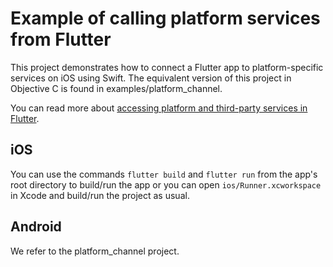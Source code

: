 # Example of calling platform services from Flutter

This project demonstrates how to connect a Flutter app to platform-specific services on iOS using Swift. The equivalent version of this
project in Objective C is found in examples/platform_channel.

You can read more about
[accessing platform and third-party services in Flutter](https://flutter.dev/platform-channels/).

## iOS
You can use the commands `flutter build` and `flutter run` from the app's root
directory to build/run the app or you can open `ios/Runner.xcworkspace` in Xcode
and build/run the project as usual.

## Android
We refer to the platform_channel project.
